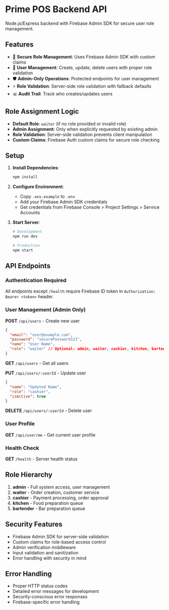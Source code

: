 # Prime POS Backend API

Node.js/Express backend with Firebase Admin SDK for secure user role management.

## Features

- 🔐 **Secure Role Management**: Uses Firebase Admin SDK with custom claims
- 👥 **User Management**: Create, update, delete users with proper role validation
- 🛡️ **Admin-Only Operations**: Protected endpoints for user management
- ⚡ **Role Validation**: Server-side role validation with fallback defaults
- 📊 **Audit Trail**: Track who creates/updates users

## Role Assignment Logic

- **Default Role**: `waiter` (if no role provided or invalid role)
- **Admin Assignment**: Only when explicitly requested by existing admin
- **Role Validation**: Server-side validation prevents client manipulation
- **Custom Claims**: Firebase Auth custom claims for secure role checking

## Setup

1. **Install Dependencies**:
   ```bash
   npm install
   ```

2. **Configure Environment**:
   - Copy `.env.example` to `.env`
   - Add your Firebase Admin SDK credentials
   - Get credentials from Firebase Console > Project Settings > Service Accounts

3. **Start Server**:
   ```bash
   # Development
   npm run dev
   
   # Production
   npm start
   ```

## API Endpoints

### Authentication Required
All endpoints except `/health` require Firebase ID token in `Authorization: Bearer <token>` header.

### User Management (Admin Only)

**POST** `/api/users` - Create new user
```json
{
  "email": "user@example.com",
  "password": "securePassword123",
  "name": "User Name",
  "role": "waiter" // Optional: admin, waiter, cashier, kitchen, bartender
}
```

**GET** `/api/users` - Get all users

**PUT** `/api/users/:userId` - Update user
```json
{
  "name": "Updated Name",
  "role": "cashier",
  "isActive": true
}
```

**DELETE** `/api/users/:userId` - Delete user

### User Profile

**GET** `/api/user/me` - Get current user profile

### Health Check

**GET** `/health` - Server health status

## Role Hierarchy

1. **admin** - Full system access, user management
2. **waiter** - Order creation, customer service
3. **cashier** - Payment processing, order approval
4. **kitchen** - Food preparation queue
5. **bartender** - Bar preparation queue

## Security Features

- Firebase Admin SDK for server-side validation
- Custom claims for role-based access control
- Admin verification middleware
- Input validation and sanitization
- Error handling with security in mind

## Error Handling

- Proper HTTP status codes
- Detailed error messages for development
- Security-conscious error responses
- Firebase-specific error handling